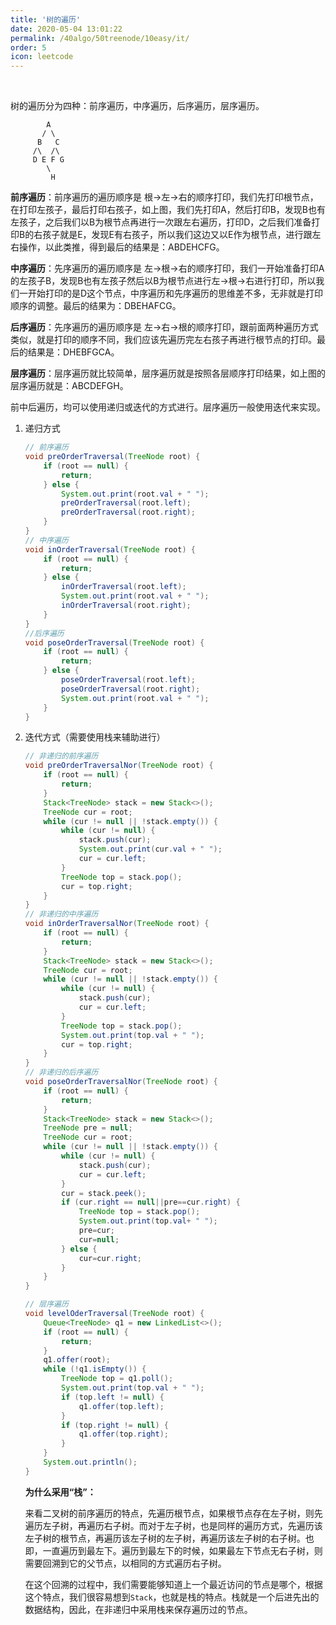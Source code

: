 ```yaml
---
title: '树的遍历'
date: 2020-05-04 13:01:22
permalink: /40algo/50treenode/10easy/it/
order: 5
icon: leetcode
---
```



<br/>

树的遍历分为四种：前序遍历，中序遍历，后序遍历，层序遍历。

```text
        A
       / \
      B   C
     /\  /\
     D E F G
        \
         H
```



**前序遍历**：前序遍历的遍历顺序是 根→左→右的顺序打印，我们先打印根节点，在打印左孩子，最后打印右孩子，如上图，我们先打印A，然后打印B，发现B也有左孩子，之后我们以B为根节点再进行一次跟左右遍历，打印D，之后我们准备打印B的右孩子就是E，发现E有右孩子，所以我们这边又以E作为根节点，进行跟左右操作，以此类推，得到最后的结果是：ABDEHCFG。

**中序遍历**：先序遍历的遍历顺序是 左→根→右的顺序打印，我们一开始准备打印A的左孩子B，发现B也有左孩子然后以B为根节点进行左→根→右进行打印，所以我们一开始打印的是D这个节点，中序遍历和先序遍历的思维差不多，无非就是打印顺序的调整。最后的结果为：DBEHAFCG。

**后序遍历**：先序遍历的遍历顺序是 左→右→根的顺序打印，跟前面两种遍历方式类似，就是打印的顺序不同，我们应该先遍历完左右孩子再进行根节点的打印。最后的结果是：DHEBFGCA。

**层序遍历**：层序遍历就比较简单，层序遍历就是按照各层顺序打印结果，如上图的层序遍历就是：ABCDEFGH。



前中后遍历，均可以使用递归或迭代的方式进行。层序遍历一般使用迭代来实现。

1. 递归方式

   ```java
   // 前序遍历
   void preOrderTraversal(TreeNode root) {
       if (root == null) {
           return;
       } else {
           System.out.print(root.val + " ");
           preOrderTraversal(root.left);
           preOrderTraversal(root.right);
       }
   }
   // 中序遍历
   void inOrderTraversal(TreeNode root) {
       if (root == null) {
           return;
       } else {
           inOrderTraversal(root.left);
           System.out.print(root.val + " ");
           inOrderTraversal(root.right);
       }
   }
   //后序遍历
   void poseOrderTraversal(TreeNode root) {
       if (root == null) {
           return;
       } else {
           poseOrderTraversal(root.left);
           poseOrderTraversal(root.right);
           System.out.print(root.val + " ");
       }
   }
   ```

2. 迭代方式（需要使用栈来辅助进行）

   ```java
   // 非递归的前序遍历
   void preOrderTraversalNor(TreeNode root) {
       if (root == null) {
           return;
       }
       Stack<TreeNode> stack = new Stack<>();
       TreeNode cur = root;
       while (cur != null || !stack.empty()) {
           while (cur != null) {
               stack.push(cur);
               System.out.print(cur.val + " ");
               cur = cur.left;
           }
           TreeNode top = stack.pop();
           cur = top.right;
       }
   }
   // 非递归的中序遍历
   void inOrderTraversalNor(TreeNode root) {
       if (root == null) {
           return;
       }
       Stack<TreeNode> stack = new Stack<>();
       TreeNode cur = root;
       while (cur != null || !stack.empty()) {
           while (cur != null) {
               stack.push(cur);
               cur = cur.left;
           }
           TreeNode top = stack.pop();
           System.out.print(top.val + " ");
           cur = top.right;
       }
   }
   // 非递归的后序遍历
   void poseOrderTraversalNor(TreeNode root) {
       if (root == null) {
           return;
       }
       Stack<TreeNode> stack = new Stack<>();
       TreeNode pre = null;
       TreeNode cur = root;
       while (cur != null || !stack.empty()) {
           while (cur != null) {
               stack.push(cur);
               cur = cur.left;
           }
           cur = stack.peek();
           if (cur.right == null||pre==cur.right) {
               TreeNode top = stack.pop();
               System.out.print(top.val+ " ");
               pre=cur;
               cur=null;
           } else {
               cur=cur.right;
           }
       }
   }
   
   // 层序遍历
   void levelOderTraversal(TreeNode root) {
       Queue<TreeNode> q1 = new LinkedList<>();
       if (root == null) {
           return;
       }
       q1.offer(root);
       while (!q1.isEmpty()) {
           TreeNode top = q1.poll();
           System.out.print(top.val + " ");
           if (top.left != null) {
               q1.offer(top.left);
           }
           if (top.right != null) {
               q1.offer(top.right);
           }
       }
       System.out.println();
   }
   ```

   

   **为什么采用“栈”：**

   来看二叉树的前序遍历的特点，先遍历根节点，如果根节点存在左子树，则先遍历左子树，再遍历右子树。而对于左子树，也是同样的遍历方式，先遍历该左子树的根节点，再遍历该左子树的左子树，再遍历该左子树的右子树。也即，一直遍历到最左下。遍历到最左下的时候，如果最左下节点无右子树，则需要回溯到它的父节点，以相同的方式遍历右子树。

   在这个回溯的过程中，我们需要能够知道上一个最近访问的节点是哪个，根据这个特点，我们很容易想到`Stack`，也就是栈的特点。栈就是一个后进先出的数据结构，因此，在非递归中采用栈来保存遍历过的节点。